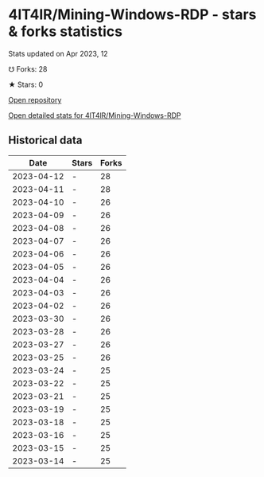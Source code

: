 # 4lT4lR/Mining-Windows-RDP - stars & forks statistics

Stats updated on Apr 2023, 12

☋ Forks: 28

★ Stars: 0

[Open repository](https://github.com/4lT4lR/Mining-Windows-RDP)

[Open detailed stats for 4lT4lR/Mining-Windows-RDP](https://reviewgithub.com/rep/4lT4lR/Mining-Windows-RDP)

## Historical data
| Date | Stars | Forks |
|------|-------|-------|
| 2023-04-12 | - | 28 | 
| 2023-04-11 | - | 28 | 
| 2023-04-10 | - | 26 | 
| 2023-04-09 | - | 26 | 
| 2023-04-08 | - | 26 | 
| 2023-04-07 | - | 26 | 
| 2023-04-06 | - | 26 | 
| 2023-04-05 | - | 26 | 
| 2023-04-04 | - | 26 | 
| 2023-04-03 | - | 26 | 
| 2023-04-02 | - | 26 | 
| 2023-03-30 | - | 26 | 
| 2023-03-28 | - | 26 | 
| 2023-03-27 | - | 26 | 
| 2023-03-25 | - | 26 | 
| 2023-03-24 | - | 25 | 
| 2023-03-22 | - | 25 | 
| 2023-03-21 | - | 25 | 
| 2023-03-19 | - | 25 | 
| 2023-03-18 | - | 25 | 
| 2023-03-16 | - | 25 | 
| 2023-03-15 | - | 25 | 
| 2023-03-14 | - | 25 | 

